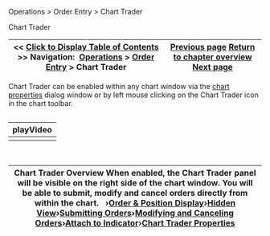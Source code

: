 ﻿
Operations \> Order Entry \> Chart Trader

Chart Trader

| \<\< [Click to Display Table of Contents](chart_trader.md) \>\> **Navigation:**     [Operations](operations-1.md) \> [Order Entry](order_entry-1.md) \> Chart Trader | [Previous page](properties_basic_entry-1.md) [Return to chapter overview](order_entry-1.md) [Next page](order__position_display-1.md) |
| --- | --- |
Chart Trader can be enabled within any chart window via the [chart properties](chart_properties-1.md) dialog window or by left mouse clicking on the Chart Trader icon in the chart toolbar.
## 

| playVideo |
| --- |
|  |
 

| Chart Trader Overview When enabled, the Chart Trader panel will be visible on the right side of the chart window. You will be able to submit, modify and cancel orders directly from within the chart.   ›[Order \& Position Display](order__position_display-1.md)›[Hidden View](collapsed_view-1.md)›[Submitting Orders](submitting_orders4-1.md)›[Modifying and Canceling Orders](modifying_and_cancelling_orde2-1.md)›[Attach to Indicator](charttrader_attachtoindicator-1.md)›[Chart Trader Properties](properties3-1.md) |
| --- |
